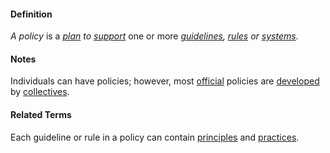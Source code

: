 #### Definition

*A policy* is a *[plan](https://github.com/gcassel/Modular-Organization-Terminology/blob/master/terms/plan.md) to [support](https://github.com/gcassel/Modular-Organization-Terminology/blob/master/terms/support.md)* one or more *[guidelines](https://github.com/gcassel/Modular-Organizing-Terminology/blob/master/terms/guideline.md), [rules](https://github.com/gcassel/Modular-Organizing-Terminology/blob/master/terms/rule.md) or [systems](https://github.com/gcassel/Modular-Organization-Terminology/blob/master/terms/system.md)*.

#### Notes

Individuals can have policies; however, most [official](https://github.com/gcassel/Modular-Organizing-Terminology/blob/master/terms/official.md) policies are [developed](https://github.com/gcassel/Modular-Organizing-Terminology/blob/master/terms/develop.md) by [collectives](https://github.com/gcassel/Modular-Organizing-Terminology/blob/master/terms/collective.md).

#### Related Terms

Each guideline or rule in a policy can contain [principles](https://github.com/gcassel/Modular-Organizing-Terminology/blob/master/terms/principle.md) and  [practices](https://github.com/gcassel/Modular-Organizing-Terminology/blob/master/terms/practice.md). 
